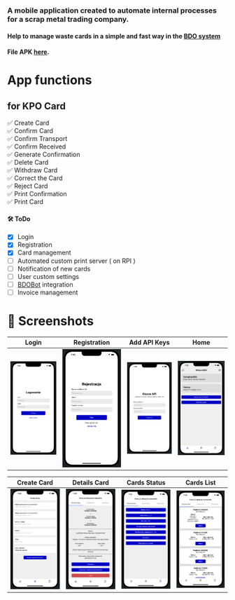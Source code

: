 ### A mobile application created to automate internal processes for a scrap metal trading company.
#### Help to manage waste cards in a simple and fast way in the  [BDO system](https://bdo.mos.gov.pl/)
#### File APK [here](https://github.com/RederAc3/BDO/releases).

# App functions
## for KPO Card
✅ Create Card \
✅ Confirm Card \
✅ Confirm Transport \
✅ Confirm Received \
✅ Generate Confirmation \
✅ Delete Card \
✅ Withdraw Card \
✅ Correct the Card \
✅ Reject Card \
✅ Print Confirmation \
✅ Print Card

#### 🛠 ToDo 
- [x] Login
- [x] Registration
- [x] Card management
- [ ] Automated custom print server ( on RPI )
- [ ] Notification of new cards
- [ ] User custom settings
- [ ] [BDOBot](https://github.com/RederAc3/telegramBdoBot) integration
- [ ] Invoice management

# 📸 Screenshots
| Login | Registration | Add API Keys | Home |
| --- | --- | --- | --- |
| <img src="./screenshots/LoginScreen.png" width="220"> | <img src="./screenshots/RegistrationScreen.png" width="220"> | <img src="./screenshots/AddAPIKeysScreen.png" width="220"> | <img src="./screenshots/HomeScreen.png" width="220"> |

| Create Card | Details Card | Cards Status | Cards List  |
| --- | --- | --- | --- |
| <img src="./screenshots/CreateCardScreen.png" width="220"> | <img src="./screenshots/DetailsCardScreen.png" width="220"> | <img src="./screenshots/CardsStatusScreen.png" width="220"> | <img src="./screenshots/CardsListScreen.png" width="220"> |
